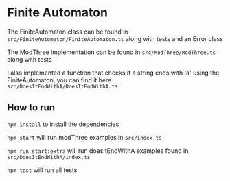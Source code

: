 # Finite Automaton

The FiniteAutomaton class can be found in `src/FiniteAutomaton/FiniteAutomaton.ts` along with tests and an Error class

The ModThree implementation can be found in `src/ModThree/ModThree.ts` along with tests

I also implemented a function that checks if a string ends with 'a' using the FiniteAutomaton, you can find it here `src/DoesItEndWithA/DoesItEndWithA.ts`

## How to run

`npm install` to install the dependencies

`npm start` will run modThree examples in `src/index.ts`

`npm run start:extra` will run doesItEndWithA examples found in `src/DoesItEndWithA/index.ts`

`npm test` will run all tests
